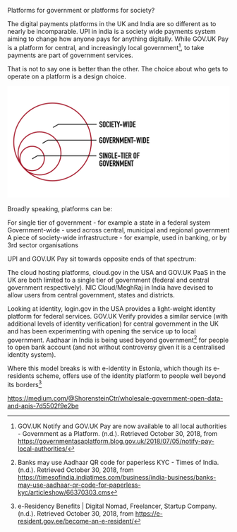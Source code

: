 <!-- TITLE: Government Society -->
<!-- SUBTITLE: A quick summary of Government Society -->


Platforms for government or platforms for society?


The digital payments platforms in the UK and India are so different as to nearly be incomparable. UPI in india is a society wide payments system aiming to change how anyone pays for anything digitally. While GOV.UK Pay is a platform for central, and increasingly local government[^1], to take payments are part of government services.

That is not to say one is better than the other. The choice about who gets to operate on a platform is a design choice.

![Footprint Key](/uploads/footprint-key.png "Footprint Key")

Broadly speaking, platforms can be:

For single tier of government - for example a state in a federal system
Government-wide - used across central, municipal and regional government
A piece of society-wide infrastructure - for example, used in banking, or by 3rd sector organisations

UPI and GOV.UK Pay sit towards opposite ends of that spectrum:


The cloud hosting platforms, cloud.gov in the USA and GOV.UK PaaS in the UK are both limited to a single tier of government (federal and central government respectively). NIC Cloud/MeghRaj in India have devised to allow users from central government, states and districts.




Looking at identity,  login.gov in the USA provides a light-weight identity platform for federal services. GOV.UK Verify provides a similar service (with additional levels of identity verification) for central government in the UK and has been experimenting with opening the service up to local government. Aadhaar in India is being used beyond government[^2] for people to open bank account (and not without controversy given it is a centralised identity system).

Where this model breaks is with e-identity in Estonia, which though its e-residents scheme, offers use of the identity platform to people well beyond its borders[^3]




[^1]: GOV.UK Notify and GOV.UK Pay are now available to all local authorities - Government as a Platform. (n.d.). Retrieved October 30, 2018, from https://governmentasaplatform.blog.gov.uk/2018/07/05/notify-pay-local-authorities/

[^2]: Banks may use Aadhaar QR code for paperless KYC - Times of India. (n.d.). Retrieved October 30, 2018, from https://timesofindia.indiatimes.com/business/india-business/banks-may-use-aadhaar-qr-code-for-paperless-kyc/articleshow/66370303.cms

[^3]: e-Residency Benefits | Digital Nomad, Freelancer, Startup Company. (n.d.). Retrieved October 30, 2018, from https://e-resident.gov.ee/become-an-e-resident/



https://medium.com/@ShorensteinCtr/wholesale-government-open-data-and-apis-7d5502f9e2be